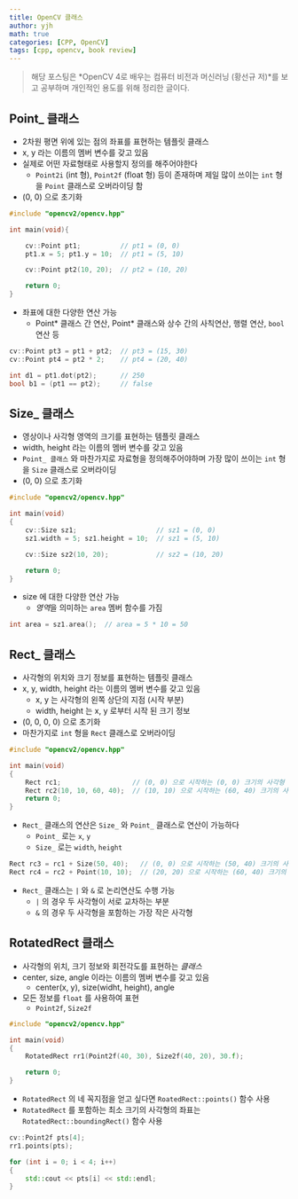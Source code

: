 ```yaml
---
title: OpenCV 클래스
author: yjh
math: true
categories: [CPP, OpenCV]
tags: [cpp, opencv, book review]
---
```


> 해당 포스팅은 *OpenCV 4로 배우는 컴퓨터 비전과 머신러닝 (황선규 저)*를 보고 공부하며 개인적인 용도를 위해 정리한 글이다.

## Point\_ 클래스

- 2차원 평면 위에 있는 점의 좌표를 표현하는 템플릿 클래스
- x, y 라는 이름의 멤버 변수를 갖고 있음
- 실제로 어떤 자료형태로 사용할지 정의를 해주어야한다
  - `Point2i` (int 형), `Point2f` (float 형) 등이 존재하며 제일 많이 쓰이는 `int` 형을 `Point` 클래스로 오버라이딩 함
- (0, 0) 으로 초기화

```cpp
#include "opencv2/opencv.hpp"

int main(void){

    cv::Point pt1;          // pt1 = (0, 0)
    pt1.x = 5; pt1.y = 10;  // pt1 = (5, 10)

    cv::Point pt2(10, 20);  // pt2 = (10, 20)

    return 0;
}
```

- 좌표에 대한 다양한 연산 가능
  - Point* 클래스 간 연산, Point* 클래스와 상수 간의 사칙연산, 행렬 연산, `bool` 연산 등

```cpp
cv::Point pt3 = pt1 + pt2;  // pt3 = (15, 30)
cv::Point pt4 = pt2 * 2;    // pt4 = (20, 40)

int d1 = pt1.dot(pt2);      // 250
bool b1 = (pt1 == pt2);     // false
```

## Size\_ 클래스

- 영상이나 사각형 영역의 크기를 표현하는 템플릿 클래스
- width, height 라는 이름의 멤버 변수를 갖고 있음
- `Point_ 클래스` 와 마찬가지로 자료형을 정의해주어야하며 가장 많이 쓰이는 `int` 형을 `Size` 클래스로 오버라이딩
- (0, 0) 으로 초기화

```cpp
#include "opencv2/opencv.hpp"

int main(void)
{
    cv::Size sz1;                    // sz1 = (0, 0)
    sz1.width = 5; sz1.height = 10;  // sz1 = (5, 10)

    cv::Size sz2(10, 20);            // sz2 = (10, 20)

    return 0;
}
```

- size 에 대한 다양한 연산 가능
  - *영역*을 의미하는 `area` 멤버 함수를 가짐

```cpp
int area = sz1.area();  // area = 5 * 10 = 50
```

## Rect\_ 클래스

- 사각형의 위치와 크기 정보를 표현하는 템플릿 클래스
- x, y, width, height 라는 이름의 멤버 변수를 갖고 있음
  - x, y 는 사각형의 왼쪽 상단의 지점 (시작 부분)
  - width, height 는 x, y 로부터 시작 된 크기 정보
- (0, 0, 0, 0) 으로 초기화
- 마찬가지로 `int` 형을 `Rect` 클래스로 오버라이딩

```cpp
#include "opencv2/opencv.hpp"

int main(void)
{
    Rect rc1;                  // (0, 0) 으로 시작하는 (0, 0) 크기의 사각형 (유효하지 않음)
    Rect rc2(10, 10, 60, 40);  // (10, 10) 으로 시작하는 (60, 40) 크기의 사각형
    return 0;
}
```

- `Rect_` 클래스의 연산은 `Size_` 와 `Point_` 클래스로 연산이 가능하다
  - `Point_` 로는 `x`, `y`
  - `Size_` 로는 `width`, `height`

```cpp
Rect rc3 = rc1 + Size(50, 40);   // (0, 0) 으로 시작하는 (50, 40) 크기의 사각형
Rect rc4 = rc2 + Point(10, 10);  // (20, 20) 으로 시작하는 (60, 40) 크기의 사각형
```

- `Rect_` 클래스는 `|` 와 `&` 로 논리연산도 수행 가능
  - `|` 의 경우 두 사각형이 서로 교차하는 부분
  - `&` 의 경우 두 사각형을 포함하는 가장 작은 사각형

## RotatedRect 클래스

- 사각형의 위치, 크기 정보와 회전각도를 표현하는 *클래스*
- center, size, angle 이라는 이름의 멤버 변수를 갖고 있음
  - center(x, y), size(widht, height), angle
- 모든 정보를 `float` 를 사용하여 표현
  - `Point2f`, `Size2f`

```cpp
#include "opencv2/opencv.hpp"

int main(void)
{
    RotatedRect rr1(Point2f(40, 30), Size2f(40, 20), 30.f);

    return 0;
}

```

- `RotatedRect` 의 네 꼭지점을 얻고 싶다면 `RoatedRect::points()` 함수 사용
- `RotatedRect` 를 포함하는 최소 크기의 사각형의 좌표는 `RotatedRect::boundingRect()` 함수 사용

```cpp
cv::Point2f pts[4];
rr1.points(pts);

for (int i = 0; i < 4; i++)
{
    std::cout << pts[i] << std::endl;
}

```
